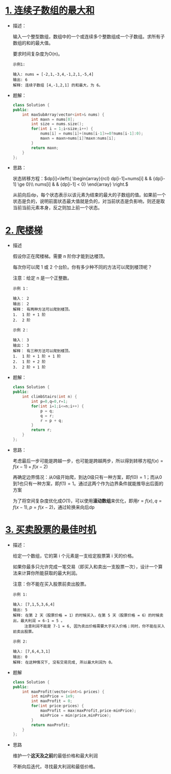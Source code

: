 # [1. 连续子数组的最大和](https://leetcode-cn.com/problems/lian-xu-zi-shu-zu-de-zui-da-he-lcof/)

- 描述：

  输入一个整型数组，数组中的一个或连续多个整数组成一个子数组。求所有子数组的和的最大值。

  要求时间复杂度为O(n)。

  ```
  示例1:
  
  输入: nums = [-2,1,-3,4,-1,2,1,-5,4]
  输出: 6
  解释: 连续子数组 [4,-1,2,1] 的和最大，为 6。
  ```

- 题解：

  ```c++
  class Solution {
  public:
      int maxSubArray(vector<int>& nums) {
          int maxn = nums[0];
          int size = nums.size();
          for(int i = 1;i<size;i++) {
              nums[i] = nums[i]+(nums[i-1]>=0?nums[i-1]:0);
              maxn = maxn>nums[i]?maxn:nums[i];
          }
          return maxn;
      }
  };
  ```

- 思路：

  状态转移方程：$dp[i]=\left\{ \begin{array}{rcl} dp[i-1]+nums[i]       &      & {dp[i-1]      \ge      0}\\ nums[i]       &      & {dp[i-1]      <      0} \end{array} \right.$

  从前向后dp，每个状态表示以该元素为结束的最大的子数组的值。如果前一个状态是负的，说明前面状态最大值就是负的，对当前状态是负影响，则还是取当前当前元素本身，反之则加上前一个状态。

# [2. 爬楼梯](https://leetcode-cn.com/problems/climbing-stairs/)

- 描述

  假设你正在爬楼梯。需要 n 阶你才能到达楼顶。

  每次你可以爬 1 或 2 个台阶。你有多少种不同的方法可以爬到楼顶呢？

  注意：给定 n 是一个正整数。

  ```
  示例 1：
  
  输入： 2
  输出： 2
  解释： 有两种方法可以爬到楼顶。
  1.  1 阶 + 1 阶
  2.  2 阶
  ```

  ```
  示例 2：
  
  输入： 3
  输出： 3
  解释： 有三种方法可以爬到楼顶。
  1.  1 阶 + 1 阶 + 1 阶
  2.  1 阶 + 2 阶
  3.  2 阶 + 1 阶
  ```

- 题解：

  ```c++
  class Solution {
  public:
      int climbStairs(int n) {
          int p=0,q=0,r=1;
          for(int i=1;i<=n;i++) {
              p = q;
              q = r;
              r = p + q;
          }
          return r;
      }
  };
  ```

- 思路：

  考虑最后一步可能是跨越一步，也可能是跨越两步，所以得到转移方程$f(x)=f(x-1)+f(x-2)$

  再确定边界情况：从0级开始爬，到达0级只有一种方案，即$f(0)=1$；而从0到1也只有一种方案，即$f(1)=1$。通过这两个作为边界条件就能推导出后面的方案

  为了将空间复杂度优化成$O(1)$，可以使用**滚动数组**来优化，即用$r=f(x),q=f(x-1),p=f(x-2)$，通过轮换来向后dp

# [3. 买卖股票的最佳时机](https://leetcode-cn.com/problems/best-time-to-buy-and-sell-stock/)

- 描述：

  给定一个数组，它的第 i 个元素是一支给定股票第 i 天的价格。

  如果你最多只允许完成一笔交易（即买入和卖出一支股票一次），设计一个算法来计算你所能获取的最大利润。

  注意：你不能在买入股票前卖出股票。

  ```
  示例 1:
  
  输入: [7,1,5,3,6,4]
  输出: 5
  解释: 在第 2 天（股票价格 = 1）的时候买入，在第 5 天（股票价格 = 6）的时候卖出，最大利润 = 6-1 = 5 。
       注意利润不能是 7-1 = 6, 因为卖出价格需要大于买入价格；同时，你不能在买入前卖出股票。
  ```

  ```
  示例 2:
  
  输入: [7,6,4,3,1]
  输出: 0
  解释: 在这种情况下, 没有交易完成, 所以最大利润为 0。
  ```

- 题解

  ```c++
  class Solution {
  public:
      int maxProfit(vector<int>& prices) {
          int minPrice = 1e9;
          int maxProfit = 0;
          for(int price:prices) {
              maxProfit = max(maxProfit,price-minPrice);
              minPrice = min(price,minPrice);
          }
          return maxProfit;
      }
  };
  ```

- 思路

  维护一个**这天及之前**的最低价格和最大利润

  不断向后迭代，寻找最大利润和最低价格。

